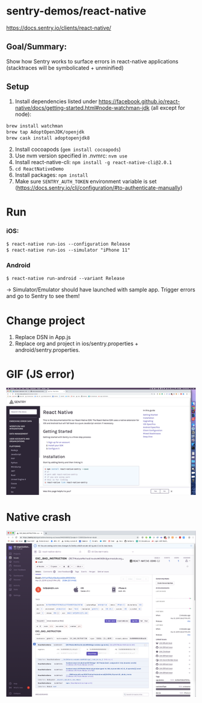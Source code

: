 # sentry-demos/react-native
https://docs.sentry.io/clients/react-native/

## Goal/Summary:
Show how Sentry works to surface errors in react-native applications (stacktraces will be symbolicated + unminified)

## Setup
1. Install dependencies listed under https://facebook.github.io/react-native/docs/getting-started.html#node-watchman-jdk (all except for node):
```
brew install watchman
brew tap AdoptOpenJDK/openjdk
brew cask install adoptopenjdk8
```
2. Install cocoapods (`gem install cocoapods`)
3. Use nvm version specified in .nvmrc: `nvm use`
4. Install react-native-cli: `npm install -g react-native-cli@2.0.1`
5. `cd ReactNativeDemo`
6. Install packages: `npm install`
7. Make sure `SENTRY_AUTH_TOKEN` environment variable is set (https://docs.sentry.io/cli/configuration/#to-authenticate-manually)

# Run

### iOS:
```
$ react-native run-ios --configuration Release
$ react-native run-ios --simulator "iPhone 11"
```
### Android
```
$ react-native run-android --variant Release
```
-> Simulator/Emulator should have launched with sample app. Trigger errors and go to Sentry to see them!

# Change project
1. Replace DSN in App.js
2. Replace org and project in ios/sentry.properties + android/sentry.properties.

# GIF (JS error)
![Alt Text](react-native-demo.gif)

# Native crash
![Alt Text](native-crash.png)
